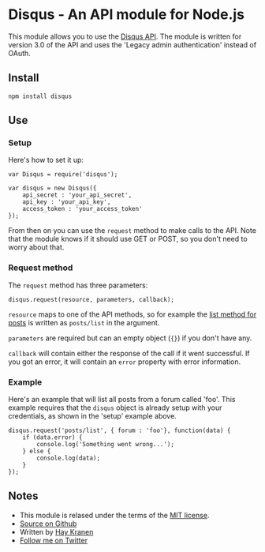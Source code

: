# Disqus - An API module for Node.js

This module allows you to use the [Disqus API](http://disqus.com/api/docs/). The module is written for version 3.0 of the API and uses the 'Legacy admin authentication' instead of OAuth.

## Install

    npm install disqus

## Use

### Setup

Here's how to set it up:

    var Disqus = require('disqus');

    var disqus = new Disqus({
        api_secret : 'your_api_secret',
        api_key : 'your_api_key',
        access_token : 'your_access_token'
    });

From then on you can use the `request` method to make calls to the API. Note that the module knows if it should use GET or POST, so you don't need to worry about that.

### Request method

The `request` method has three parameters:

    disqus.request(resource, parameters, callback);

`resource` maps to one of the API methods, so for example the [list method for posts](http://disqus.com/api/docs/posts/list/) is written as `posts/list` in the argument.

`parameters` are required but can an empty object (`{}`) if you don't have any.

`callback` will contain either the response of the call if it went successful. If you got an error, it will contain an `error` property with error information.

### Example

Here's an example that will list all posts from a forum called 'foo'. This example requires that the `disqus` object is already setup with your credentials, as shown in the 'setup' example above.

    disqus.request('posts/list', { forum : 'foo'}, function(data) {
        if (data.error) {
            console.log('Something went wrong...');
        } else {
            console.log(data);
        }
    });

## Notes
* This module is relased under the terms of the [MIT license](http://opensource.org/licenses/MIT).
* [Source on Github](http://github.com/hay/node-disqus)
* Written by [Hay Kranen](http://www.haykranen.nl)
* [Follow me on Twitter](http://twitter.com/hayify)
